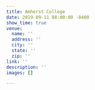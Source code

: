 ```yaml
---
title: Amherst College
date: 2019-09-11 08:00:00 -0400
show_time: true
venue:
  name: ''
  address: ''
  city: ''
  state: ''
  zip: ''
link: ''
description: ''
images: []

---
```

